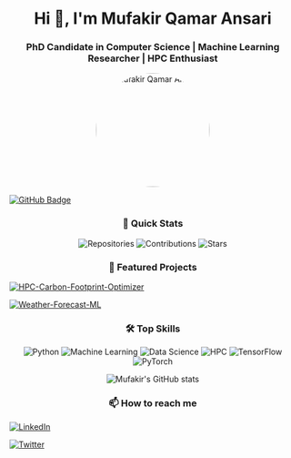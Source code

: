 <h1 align="center">Hi 👋, I'm Mufakir Qamar Ansari</h1>

<h3 align="center">PhD Candidate in Computer Science | Machine Learning Researcher | HPC Enthusiast</h3>



<p align="center">

  <img src="https://github.com/mufakir.png" alt="Mufakir Qamar Ansari" width="200" style="border-radius: 50%;">

</p>



<p align="center">

  <a href="https://github.com/mufakir"><img src="https://img.shields.io/github/followers/mufakir?label=Followers&style=social" alt="GitHub Badge"></a>

</p>



<h3 align="center">🚀 Quick Stats</h3>



<p align="center">

  <img src="https://img.shields.io/badge/Repositories-15+-blue" alt="Repositories">

  <img src="https://img.shields.io/badge/Contributions-500+-green" alt="Contributions">

  <img src="https://img.shields.io/badge/Stars-50+-yellow" alt="Stars">

</p>



<h3 align="center">🌟 Featured Projects</h3>



<p align="center">

  <a href="#"><img src="https://img.shields.io/badge/HPC--Carbon--Footprint--Optimizer-Python-blue" alt="HPC-Carbon-Footprint-Optimizer"></a>

  <a href="#"><img src="https://img.shields.io/badge/Weather--Forecast--ML-TensorFlow-green" alt="Weather-Forecast-ML"></a>

</p>



<h3 align="center">🛠 Top Skills</h3>



<p align="center">

  <img src="https://img.shields.io/badge/Python-Expert-blue" alt="Python">

  <img src="https://img.shields.io/badge/Machine%20Learning-Advanced-green" alt="Machine Learning">

  <img src="https://img.shields.io/badge/Data%20Science-Proficient-yellow" alt="Data Science">

  <img src="https://img.shields.io/badge/HPC-Experienced-red" alt="HPC">

  <img src="https://img.shields.io/badge/TensorFlow-Skilled-orange" alt="TensorFlow">

  <img src="https://img.shields.io/badge/PyTorch-Competent-purple" alt="PyTorch">

</p>



<p align="center">

  <img src="https://github-readme-stats.vercel.app/api?username=mufakir&show_icons=true&theme=radical" alt="Mufakir's GitHub stats">

</p>



<h3 align="center">📫 How to reach me</h3>



<p align="center">

  <a href="https://linkedin.com/in/mufakir" target="_blank"><img src="https://img.shields.io/badge/LinkedIn-Connect-blue" alt="LinkedIn"></a>

  <a href="https://twitter.com/mufakir" target="_blank"><img src="https://img.shields.io/badge/Twitter-Follow-1DA1F2" alt="Twitter"></a>

</p>

